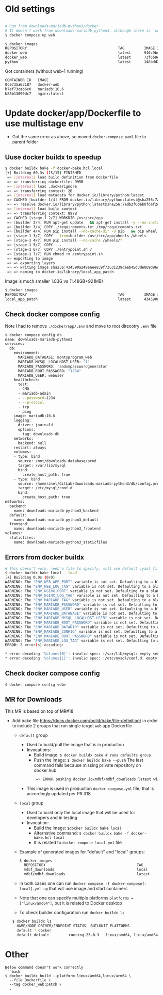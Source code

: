 
# Old settings
```bash

# Run from downloads-mariadb-python3/docker
# It doesn't work from downloads-mariadb-python3, although there is `web` service
$ docker compose up web

$ docker images 
REPOSITORY                                          TAG         IMAGE ID       CREATED          SIZE
docker-web                                          latest      940c9bc87b3e   19 minutes ago   1.48GB
docker_web                                          latest      73f6b9e2c0c9   2 hours ago      1.48GB
python                                              latest      148bdd2c547f   4 days ago       921MB
```

Got containers (without web-1 running)
```bash
CONTAINER ID   IMAGE                                                        COMMAND                  CREATED             STATUS                         PORTS     NAMES
0ce735a63187   docker-web                                                   "/usr/src/app/entryp…"   About an hour ago   Exited (1) 43 minutes ago                docker-web-1
b7ef73cab6c0   mariadb:10.6                                                 "docker-entrypoint.s…"   About an hour ago   Exited (0) 4 seconds ago                 docker-db-1
b88b13090dc7   nginx:latest                                                 "/docker-entrypoint.…"   3 hours ago         Exited (0) About an hour ago             docker_nginx_1

```


# Update docker/app/Dockerfile to use multistage env
- Got the same error as above, so moved `docker-compose.yaml` file to parent folder

## Uuse docker buildx to speedup
```bash
$ docker buildx bake -f docker-bake.hcl local
[+] Building 60.3s (15/15) FINISHED                                                                                                                                                                          
 => [internal] load build definition from Dockerfile                                                                                                                                                    0.0s
 => => transferring dockerfile: 995B                                                                                                                                                                    0.0s
 => [internal] load .dockerignore                                                                                                                                                                       0.0s
 => => transferring context: 2B                                                                                                                                                                         0.0s
 => [internal] load metadata for docker.io/library/python:latest                                                                                                                                        0.5s
 => CACHED [builder 1/4] FROM docker.io/library/python:latest@sha256:7adb2f6d6b0fdaf2d3029c42b5a40833589f969c18728f5b5b126a61394848b6                                                                   0.0s
 => => resolve docker.io/library/python:latest@sha256:7adb2f6d6b0fdaf2d3029c42b5a40833589f969c18728f5b5b126a61394848b6                                                                                  0.0s
 => [internal] load build context                                                                                                                                                                       0.0s
 => => transferring context: 897B                                                                                                                                                                       0.0s
 => CACHED [stage-1 2/7] WORKDIR /usr/src/app                                                                                                                                                           0.0s
 => [builder 2/4] RUN apt-get update   && apt-get install -y --no-install-recommends     libgdal-dev                                                                                                   21.0s
 => [builder 3/4] COPY ./requirements.txt /tmp/requirements.txt                                                                                                                                         0.0s
 => [builder 4/4] RUN pip install --no-cache-dir -U pip   && pip wheel --no-cache-dir --wheel-dir=/usr/src/app/wheels -r /tmp/requirements.txt                                                         29.2s 
 => [stage-1 3/7] COPY --from=builder /usr/src/app/wheels /wheels                                                                                                                                       0.1s 
 => [stage-1 4/7] RUN pip install --no-cache /wheels/*                                                                                                                                                  7.6s 
 => [stage-1 5/7] COPY . .                                                                                                                                                                              0.0s 
 => [stage-1 6/7] COPY ./entrypoint.sh /                                                                                                                                                                0.0s 
 => [stage-1 7/7] RUN chmod +x /entrypoint.sh                                                                                                                                                           0.4s 
 => exporting to image                                                                                                                                                                                  1.2s 
 => => exporting layers                                                                                                                                                                                 1.2s 
 => => writing image sha256:434590a248eaee839f73631239daeb45d3de069d96d0519bed6596e48c926f34                                                                                                            0.0s 
 => => naming to docker.io/library/local_app_patch 
```

Image is much smaller 1.03G vs (1.48GB+921MB)
```bash
$ docker images
REPOSITORY                                          TAG         IMAGE ID       CREATED          SIZE
local_app_patch                                     latest      434590a248ea   43 seconds ago   1.03GB

```
## Check docker compose config
Note I had to remove `./docker/app/.env` and move to root direcotry `.env` file

```bash
$ docker compose config db
name: downloads-mariadb-python3
services:
  db:
    environment:
      MARIADB_DATABASE: montyprogram_web
      MARIADB_MYSQL_LOCALHOST_USER: "1"
      MARIADB_PASSWORD: randompasswordgenerator
      MARIADB_ROOT_PASSWORD: "1234"
      MARIADB_USER: webuser
    healthcheck:
      test:
      - CMD
      - mariadb-admin
      - --password=1234
      - --protocol
      - tcp
      - ping
    image: mariadb:10.6
    logging:
      driver: journald
      options:
        tag: downloads-db
    networks:
      backend: null
    restart: always
    volumes:
    - type: bind
      source: /mnt/downloads-database/prod
      target: /var/lib/mysql
      bind:
        create_host_path: true
    - type: bind
      source: /home/anel/GitLab/downloads-mariadb-python3/db/config.prod
      target: /etc/mysql/conf.d
      bind:
        create_host_path: true
networks:
  backend:
    name: downloads-mariadb-python3_backend
  default:
    name: downloads-mariadb-python3_default
  frontend:
    name: downloads-mariadb-python3_frontend
volumes:
  staticfiles:
    name: downloads-mariadb-python3_staticfiles

```
## Errors from docker buildx
```bash
# This doesn't work, need a file to specify, will use default .yaml file
$ docker buildx bake local --load
[+] Building 0.0s (0/0)                                                                                                                                                                                      
WARNING: The "ENV_WEB_APP_PORT" variable is not set. Defaulting to a blank string.
WARNING: The "ENV_WEB_LOG_TAG" variable is not set. Defaulting to a blank string.
WARNING: The "ENV_NGINX_PORT" variable is not set. Defaulting to a blank string.
WARNING: The "ENV_NGINX_LOG_TAG" variable is not set. Defaulting to a blank string.
WARNING: The "ENV_MARIADB_TAG" variable is not set. Defaulting to a blank string.
WARNING: The "ENV_MARIADB_PASSWORD" variable is not set. Defaulting to a blank string.
WARNING: The "ENV_MARIADB_USER" variable is not set. Defaulting to a blank string.
WARNING: The "ENV_MARIADB_DATABASE" variable is not set. Defaulting to a blank string.
WARNING: The "ENV_MARIADB_MYSQL_LOCALHOST_USER" variable is not set. Defaulting to a blank string.
WARNING: The "ENV_MARIADB_ROOT_PASSWORD" variable is not set. Defaulting to a blank string.
WARNING: The "ENV_MARIADB_DATADIR" variable is not set. Defaulting to a blank string.
WARNING: The "ENV_MARIADB_CONFIG" variable is not set. Defaulting to a blank string.
WARNING: The "ENV_MARIADB_ROOT_PASSWORD" variable is not set. Defaulting to a blank string.
WARNING: The "ENV_MARIADB_LOG_TAG" variable is not set. Defaulting to a blank string.
ERROR: 2 error(s) decoding:

* error decoding 'Volumes[0]': invalid spec: :/var/lib/mysql: empty section between colons
* error decoding 'Volumes[1]': invalid spec: :/etc/mysql/conf.d: empty section between colons

```


## Check docker compose config
```
$ docker compose config <db>
```
## MR for Downloads
This MR is based on top of MR#18
- Add bake file https://docs.docker.com/build/bake/file-definition/
  in order to include 2 groups that run single target `web` app
Dockerfile
  - `default` group
    - Used to build/pull the image that is in production
    - Invocations:
      - Build image: `$ docker buildx bake # runs defaults group`
      - Push the image: `$ docker buildx bake --push`
        The last command fails because missing private repository on
        docker.hub
        ```bash
         => ERROR pushing docker.io/mdbf/mdbf_downloads:latest with docker
        ```
    - This image is used in production `docker-compose.yml` file, that
    is accordingly updated per PR #18

  - `local` group
    - Used to build only the local image that will be used for
    developers and in testing
    - Invocation:
      - Build the image: `$docker buildx bake local`
      - Alternative command: `$ docker buildx bake -f docker-bake.hcl local`
      - It is related to `docker-compose-local.yml` file

  - Example of generated images for "default" and "local" groups:
    ```bash
    $ docker images
      REPOSITORY                                          TAG         IMAGE ID       CREATED        SIZE
      mdbf_downloads                                      local       fe8783c9ff69   3 hours ago    1.49GB
      mdbf/mdbf_downloads                                 latest      fe8783c9ff69   3 hours ago    1.49GB
    ```
  - In both cases one can run `docker compose -f
  docker-compose[-local].yml up` that will use image and start
  containers

  - Note that one can specify multiple platforms `platforms = ["linux/amd64"]`,
    but it is related to Docker desktop
  - To check builder configuration run `docker buildx ls`
  ```bash
  $ docker buildx ls
    NAME/NODE DRIVER/ENDPOINT STATUS  BUILDKIT PLATFORMS
    default * docker
    default default         running 23.0.3   linux/amd64, linux/amd64/v2, linux/amd64/v3, linux/386
  ```
  
 # Other
```
Below command doesn't work correctly
```bash
$ docker buildx build --platform linux/amd64,linux/arm64 \
  --file Dockerfile \
  --tag docker_web:patch \
  .

```
